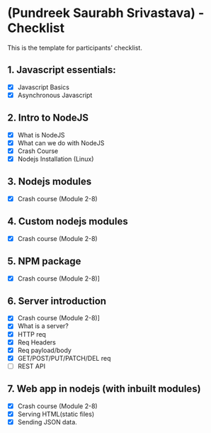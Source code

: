 # (Pundreek Saurabh Srivastava) - Checklist
This is the template for participants' checklist.

## 1. Javascript essentials:

- [x] Javascript Basics
- [x] Asynchronous Javascript

 ## 2. Intro to NodeJS
- [x] What is NodeJS
- [x] What can we do with NodeJS
- [x] Crash Course
- [x] Nodejs Installation (Linux)
## 3. Nodejs modules 
- [x] Crash course (Module 2-8)

## 4. Custom nodejs modules
- [x] Crash course (Module 2-8)

## 5. NPM package
- [x] Crash course (Module 2-8)]

## 6. Server introduction
- [x] Crash course (Module 2-8)]
- [x] What is a server?
- [x] HTTP req
- [x] Req Headers
- [x] Req payload/body
- [x] GET/POST/PUT/PATCH/DEL  req
- [ ] REST API  

## 7. Web app in nodejs (with inbuilt modules)
- [x] Crash course (Module 2-8)
- [x] Serving HTML(static files)
- [x] Sending JSON data.

